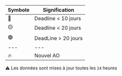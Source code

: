 | Symbole | Signification |
|---|---|
| 🔴 | Deadline < 10 jours |
| 🟡 | Deadline < 20 jours |
| 🟢 | DeadLine > 20 jours | 
|---|---|
| 🔥 | Nouvel AO |

 ⚠️ Les données sont mises à jour toutes les `24` heures
